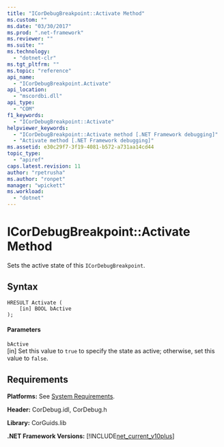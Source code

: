 ```yaml
---
title: "ICorDebugBreakpoint::Activate Method"
ms.custom: ""
ms.date: "03/30/2017"
ms.prod: ".net-framework"
ms.reviewer: ""
ms.suite: ""
ms.technology: 
  - "dotnet-clr"
ms.tgt_pltfrm: ""
ms.topic: "reference"
api_name: 
  - "ICorDebugBreakpoint.Activate"
api_location: 
  - "mscordbi.dll"
api_type: 
  - "COM"
f1_keywords: 
  - "ICorDebugBreakpoint::Activate"
helpviewer_keywords: 
  - "ICorDebugBreakpoint::Activate method [.NET Framework debugging]"
  - "Activate method [.NET Framework debugging]"
ms.assetid: e30c29f7-3f19-4081-b572-a731aa14cd44
topic_type: 
  - "apiref"
caps.latest.revision: 11
author: "rpetrusha"
ms.author: "ronpet"
manager: "wpickett"
ms.workload: 
  - "dotnet"
---
```

# ICorDebugBreakpoint::Activate Method
Sets the active state of this `ICorDebugBreakpoint`.  
  
## Syntax  
  
```  
HRESULT Activate (  
    [in] BOOL bActive  
);  
```  
  
#### Parameters  
 `bActive`  
 [in] Set this value to `true` to specify the state as active; otherwise, set this value to `false`.  
  
## Requirements  
 **Platforms:** See [System Requirements](../../../../docs/framework/get-started/system-requirements.md).  
  
 **Header:** CorDebug.idl, CorDebug.h  
  
 **Library:** CorGuids.lib  
  
 **.NET Framework Versions:** [!INCLUDE[net_current_v10plus](../../../../includes/net-current-v10plus-md.md)]
